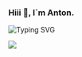 ### Hiii 👋, I`m Anton.
![Typing SVG](https://readme-typing-svg.demolab.com?font=Fira+Code&pause=1000&width=435&lines=I+am+a+Python+developer)
>
<img align="center" src="https://github-readme-stats.vercel.app/api/wakatime/?username=gidron&layout=compact"/> 
